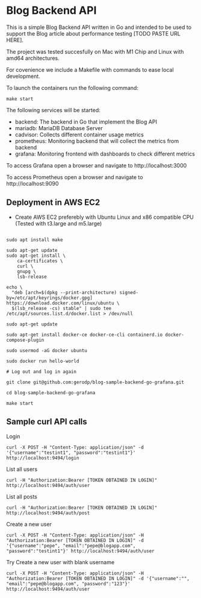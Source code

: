 # Blog Backend API
This is a simple Blog Backend API written in Go and intended to be used to support the Blog article about performance testing [TODO PASTE URL HERE].

The project was tested succesfully on Mac with M1 Chip and Linux with amd64 architectures.

For covenience we include a Makefile with commands to ease local development.

To launch the containers run the following command:

```
make start
```

The following services will be started:

- backend: The backend in Go that implement the Blog API
- mariadb: MariaDB Database Server
- cadvisor: Collects different container usage metrics
- prometheus: Monitoring backend that will collect the metrics from backend
- grafana: Monitoring frontend with dashboards to check different metrics

To access Grafana open a browser and navigate to http://localhost:3000

To access Prometheus open a browser and navigate to http://localhost:9090


## Deployment in AWS EC2

* Create AWS EC2 preferebly with Ubuntu Linux and x86 compatible CPU (Tested with t3.large and m5.large)

```

sudo apt install make

sudo apt-get update
sudo apt-get install \
    ca-certificates \
    curl \
    gnupg \
    lsb-release

echo \
  "deb [arch=$(dpkg --print-architecture) signed-by=/etc/apt/keyrings/docker.gpg] https://download.docker.com/linux/ubuntu \
  $(lsb_release -cs) stable" | sudo tee /etc/apt/sources.list.d/docker.list > /dev/null

sudo apt-get update

sudo apt-get install docker-ce docker-ce-cli containerd.io docker-compose-plugin

sudo usermod -aG docker ubuntu

sudo docker run hello-world

# Log out and log in again

git clone git@github.com:gerodp/blog-sample-backend-go-grafana.git

cd blog-sample-backend-go-grafana

make start

```


## Sample curl API calls

Login
```
curl -X POST -H "Content-Type: application/json" -d '{"username":"testint1", "password":"testint1"}' http://localhost:9494/login
```

List all users
```
curl -H "Authorization:Bearer [TOKEN OBTAINED IN LOGIN]" http://localhost:9494/auth/user
```

List all posts
```
curl -H "Authorization:Bearer [TOKEN OBTAINED IN LOGIN]" http://localhost:9494/auth/post
```

Create a new user
```
curl -X POST -H "Content-Type: application/json" -H "Authorization:Bearer [TOKEN OBTAINED IN LOGIN]" -d '{"username":"pepe", "email":"pepe@blogapp.com", "password":"testint1"}' http://localhost:9494/auth/user
```

Try Create a new user with blank username
```
curl -X POST -H "Content-Type: application/json" -H "Authorization:Bearer [TOKEN OBTAINED IN LOGIN]" -d '{"username":"", "email":"pepe@blogapp.com", "password":"123"}' http://localhost:9494/auth/user
```